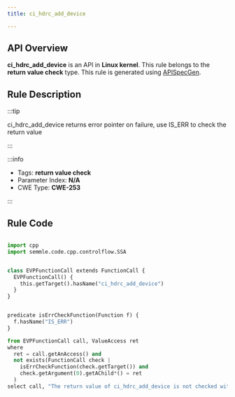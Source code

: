 ```yaml
---
title: ci_hdrc_add_device

---
```



## API Overview
**ci_hdrc_add_device** is an API in **Linux kernel**. This rule belongs to the **return value check** type. This rule is generated using [APISpecGen](../../tools/APISpecGen).
## Rule Description

:::tip

ci_hdrc_add_device returns error pointer on failure, use IS_ERR to check the return value

:::

:::info

- Tags: **return value check**
- Parameter Index: **N/A**
- CWE Type: **CWE-253**

:::

## Rule Code
```python

import cpp
import semmle.code.cpp.controlflow.SSA


class EVPFunctionCall extends FunctionCall {
  EVPFunctionCall() {
    this.getTarget().hasName("ci_hdrc_add_device")
  }
}


predicate isErrCheckFunction(Function f) {
  f.hasName("IS_ERR") 
}

from EVPFunctionCall call, ValueAccess ret
where
  ret = call.getAnAccess() and
  not exists(FunctionCall check |
    isErrCheckFunction(check.getTarget()) and
    check.getArgument(0).getAChild*() = ret
  )
select call, "The return value of ci_hdrc_add_device is not checked with IS_ERR."
    
```